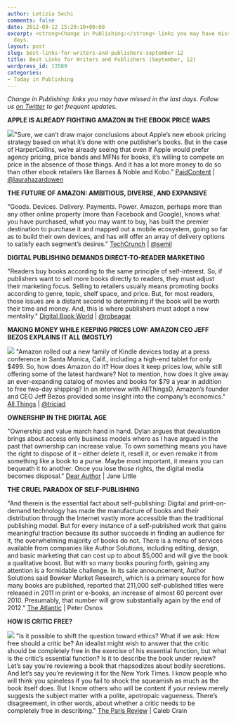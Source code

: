 ```yaml
---
author: Letizia Sechi
comments: false
date: 2012-09-12 15:29:10+00:00
excerpt: <strong>Change in Publishing:</strong> links you may have missed in the last
  days.
layout: post
slug: best-links-for-writers-and-publishers-september-12
title: Best Links for Writers and Publishers (September, 12)
wordpress_id: 13589
categories:
- Today in Publishing
---
```


_Change in Publishing: links you may have missed in the last days.
Follow us [on Twitter](http://www.twitter.com/40kbooks) to get frequent updates._

**APPLE IS ALREADY FIGHTING AMAZON IN THE EBOOK PRICE WARS**

![](http://www.40kbooks.com/wp-content/uploads/using-ibookstore-on-ipad-o.jpeg)"Sure, we can’t draw major conclusions about Apple’s new ebook pricing strategy based on what it’s done with one publisher’s books. But in the case of HarperCollins, we’re already seeing that even if Apple would prefer agency pricing, price bands and MFNs for books, it’s willing to compete on price in the absence of those things. And it has a lot more money to do so than other ebook retailers like Barnes & Noble and Kobo."
[PaidContent](http://paidcontent.org/2012/09/11/apple-is-already-fighting-amazon-in-the-ebook-price-wars/?utm_source=feedburner&utm_medium=feed&utm_campaign=Feed%3A+pcorg+%28paidContent%29&utm_content=Google+Reader) | [@laurahazardowen](http://twitter.com/laurahazardowen)

**THE FUTURE OF AMAZON: AMBITIOUS, DIVERSE, AND EXPANSIVE**

"Goods. Devices. Delivery. Payments. Power. Amazon, perhaps more than any other online property (more than Facebook and Google), knows what you have purchased, what you may want to buy, has built the premier destination to purchase it and mapped out a mobile ecosystem, going so far as to build their own devices, and has will offer an array of delivery options to satisfy each segment’s desires."
[TechCrunch](http://techcrunch.com/2012/09/09/the-future-of-amazon-ambitious-diverse-and-expansve/) | [@semil](http://twitter.com/semil)

**DIGITAL PUBLISHING DEMANDS DIRECT-TO-READER MARKETING**

"Readers buy books according to the same principle of self-interest. So, if publishers want to sell more books directly to readers, they must adjust their marketing focus. Selling to retailers usually means promoting books according to genre, topic, shelf space, and price. But, for most readers, those issues are a distant second to determining if the book will be worth their time and money. And, this is where publishers must adopt a new mentality."
[Digital Book World](http://www.digitalbookworld.com/2012/digital-publishing-demands-direct-to-reader-marketing/) | [@robeagar](https://twitter.com/robeagar)

**MAKING MONEY WHILE KEEPING PRICES LOW: AMAZON CEO JEFF BEZOS EXPLAINS IT ALL (MOSTLY)**

![](http://www.40kbooks.com/wp-content/uploads/amazon_bezos_d_crop.png) "Amazon rolled out a new family of Kindle devices today at a press conference in Santa Monica, Calif., including a high-end tablet for only $499.
So, how does Amazon do it?
How does it keep prices low, while still offering some of the latest hardware? Not to mention, how does it give away an ever-expanding catalog of movies and books for $79 a year in addition to free two-day shipping?
In an interview with AllThingsD, Amazon’s founder and CEO Jeff Bezos provided some insight into the company’s economics."
[All Things](http://allthingsd.com/20120906/making-money-while-keeping-prices-low-amazon-ceo-jeff-bezos-explains-it-all-mostly/) | [@triciad](https://twitter.com/triciad)

**OWNERSHIP IN THE DIGITAL AGE**

"Ownership and value march hand in hand. Dylan argues that devaluation brings about access only business models where as I have argued in the past that ownership can increase value.
To own something means you have the right to dispose of it – either delete it, resell it, or even remake it from something like a book to a purse. Maybe most important, it means you can bequeath it to another. Once you lose those rights, the digital media becomes disposal."
[Dear Author](http://dearauthor.com/ebooks/the-frightening-move-away-from-ownership-in-digital-books/) | Jane Little

**THE CRUEL PARADOX OF SELF-PUBLISHING**

"And therein is the essential fact about self-publishing: Digital and print-on-demand technology has made the manufacture of books and their distribution through the Internet vastly more accessible than the traditional publishing model. But for every instance of a self-published work that gains meaningful traction because its author succeeds in finding an audience for it, the overwhelming majority of books do not. There is a menu of services available from companies like Author Solutions, including editing, design, and basic marketing that can cost up to about $5,000 and will give the book a qualitative boost. But with so many books pouring forth, gaining any attention is a formidable challenge. In its sale announcement, Author Solutions said Bowker Market Research, which is a primary source for how many books are published, reported that 211,000 self-published titles were released in 2011 in print or e-books, an increase of almost 60 percent over 2010. Presumably, that number will grow substantially again by the end of 2012."
[The Atlantic](http://www.theatlantic.com/entertainment/archive/2012/09/the-cruel-paradox-of-self-publishing/261912/) | Peter Osnos

**HOW IS CRITIC FREE?**

![](http://www.40kbooks.com/wp-content/uploads/crit.jpeg) "Is it possible to shift the question toward ethics? What if we ask: How free should a critic be? An idealist might wish to answer that the critic should be completely free in the exercise of his essential function, but what is the critic’s essential function? Is it to describe the book under review? Let’s say you're reviewing a book that rhapsodizes about bodily secretions. And let’s say you’re reviewing it for the New York Times. I know people who will think you spineless if you fail to shock the squeamish as much as the book itself does. But I know others who will be content if your review merely suggests the subject matter with a polite, apotropaic vagueness. There’s disagreement, in other words, about whether a critic needs to be completely free in describing."
[The Paris Review](http://www.theparisreview.org/blog/2012/09/04/how-is-the-critic-free/) | Caleb Crain
